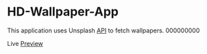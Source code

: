 # HD-Wallpaper-App

This application uses Unsplash [API](https://unsplash.com/developers) to fetch wallpapers. 000000000

Live [Preview](https://hd-wallpapers4k.netlify.app/)
